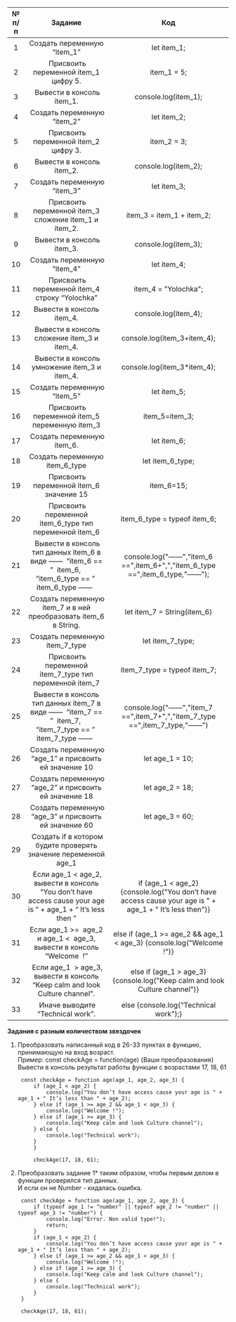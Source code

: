 № п/п | Задание  | Код
|:-----:| :---------:|:---------:
1 | Создать переменную “item_1” | let item_1;
2 |  Присвоить переменной item_1 цифру 5. | item_1 = 5;
3 |  Вывести в консоль item_1. | console.log(item_1);
4 |  Создать переменную “item_2” | let item_2;
5 |  Присвоить переменной item_2 цифру 3. | item_2 = 3;
6 |  Вывести в консоль item_2. | console.log(item_2);
7 |  Создать переменную “item_3” | let item_3;
8 |  Присвоить переменной item_3 сложение item_1 и item_2. | item_3 = item_1 + item_2;
9 |  Вывести в консоль item_3. | console.log(item_3);
10 |  Создать переменную “item_4” | let item_4;
11 |  Присвоить переменной item_4 строку “Yolochka” | item_4 = "Yolochka";
12 | Вывести в консоль item_4. | console.log(item_4);
13 |  Вывести в консоль сложение item_3 и item_4. | console.log(item_3+item_4);
14 |  Вывести в консоль умножение item_3 и item_4. | console.log(item_3*item_4);
15 |  Создать переменную “item_5” | let item_5;
16 |  Присвоить переменной item_5 переменную item_3 | item_5=item_3;
17 |  Создать переменную item_6. | let item_6;
18 | Создать переменную item_6_type | let item_6_type;
19 |  Присвоить переменной item_6 значение 15 | item_6=15;
20 |  Присвоить переменной item_6_type тип переменной item_6 | item_6_type = typeof item_6;
21 |  Вывести в консоль тип данных item_6 в виде ——  “item_6 == ”  item_6,  “item_6_type == ”  item_6_type ——   | console.log("——","item_6 ==",item_6+",","item_6_type ==",item_6_type,"——");
22 |  Создать переменную item_7 и в ней преобразовать item_6 в String. | let item_7 = String(item_6)
23 |  Создать переменную item_7_type | let item_7_type;
24 |  Присвоить переменной item_7_type тип переменной item_7 | item_7_type = typeof item_7;
25 | Вывести в консоль тип данных item_7 в виде ——  “item_7 == ”  item_7,  “item_7_type == ”  item_7_type ——   | console.log("——","item_7 ==",item_7+",","item_7_type ==",item_7_type,"——")
26 |  Создать переменную “age_1” и присвоить ей значение 10 | let age_1 = 10;
27 |  Создать переменную “age_2” и присвоить ей значение 18 | let age_2 = 18;
28 |  Создать переменную “age_3” и присвоить ей значение 60 | let age_3 = 60;
29 |  Создать if в котором будите проверять значение переменной age_1 | 
30 |  Если age_1 < age_2, вывести в консоль “You don’t have access cause your age is ” + age_1 + “ It’s less then ” | if (age_1 < age_2){console.log("You don’t have access cause your age is " + age_1 + " It’s less then")}
31 | Если age_1 >=  age_2 и age_1 <  age_3, вывести в консоль “Welcome  !” | else if (age_1 >= age_2 && age_1 < age_3) {console.log("Welcome !")}
32 |  Если age_1  > age_3, вывести в консоль “Keep calm and look Culture channel”. | else if (age_1 > age_3) {console.log("Keep calm and look Culture channel")}
33 |  Иначе выводите “Technical work”. | else {console.log("Technical work");}


**Задания с разным количеством звездочек**  

1. Преобразовать написанный код в 26-33 пунктах в функцию, принимающую на вход возраст.  
Пример: const checkAge = function(age) {Ваши преобразования}  
Вывести в консоль результат работы функции с возрастами 17, 18, 61  

        const checkAge = function age(age_1, age_2, age_3) {
            if (age_1 < age_2) {
                console.log("You don’t have access cause your age is " + age_1 + " It’s less than " + age_2);
            } else if (age_1 >= age_2 && age_1 < age_3) {
                console.log("Welcome !");
            } else if (age_1 >= age_3) {
                console.log("Keep calm and look Culture channel");
            } else {
                console.log("Technical work");
            }
            }

            checkAge(17, 18, 61);

2. Преобразовать задание 1* таким образом, чтобы первым делом в функции проверялся тип данных.   
И если он не Number - кидалась ошибка.
        
        const checkAge = function age(age_1, age_2, age_3) {
            if (typeof age_1 != "number" || typeof age_2 != "number" || typeof age_3 != "number") {
                console.log("Error. Non valid type!");
                return;
            }
            if (age_1 < age_2) {
                console.log("You don’t have access cause your age is " + age_1 + " It’s less than " + age_2);
            } else if (age_1 >= age_2 && age_1 < age_3) {
                console.log("Welcome !");
            } else if (age_1 >= age_3) {
                console.log("Keep calm and look Culture channel");
            } else {
                console.log("Technical work");
            }
        }

        checkAge(17, 18, 61);
